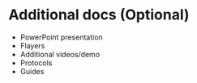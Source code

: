 # Additional docs (Optional)

- PowerPoint presentation
- Flayers
- Additional videos/demo
- Protocols
- Guides
